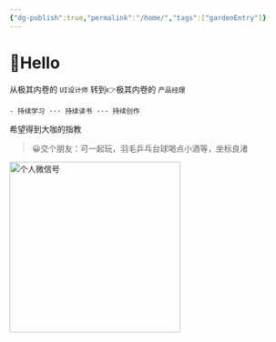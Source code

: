 ```yaml
---
{"dg-publish":true,"permalink":"/home/","tags":["gardenEntry"]}
---
```


# 👋Hello

从极其内卷的 `UI设计师`  转到👉极其内卷的 `产品经理`

	- 持续学习 ··· 持续读书 ··· 持续创作

希望得到大咖的指教

>😀交个朋友：可一起玩，羽毛乒乓台球喝点小酒等，坐标良渚

<img src="https://cdn.nlark.com/yuque/0/2023/png/417683/1692437375123-409398a6-69b2-4442-b254-1b07ad372359.png" width = "300" alt="个人微信号" align=center />
